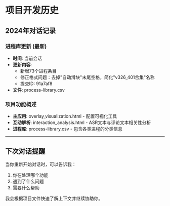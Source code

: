 # 项目开发历史

## 2024年对话记录

### 进程库更新 (最新)
- **时间**: 当前会话
- **更新内容**: 
  - 新增73个进程条目
  - 修正格式问题：去掉"自动滑块"末尾空格，简化"v326_401合集"名称
  - 提交ID: 91a7af8
- **文件**: process-library.csv

### 项目功能概述
- **主应用**: overlay_visualization.html - 配置可视化工具
- **互动解析**: interaction_analysis.html - ASR文本与评论文本相关性分析
- **进程库**: process-library.csv - 包含各类进程的分类信息

---

## 下次对话提醒
当你重新开始对话时，可以告诉我：
1. 你在处理哪个功能
2. 遇到了什么问题
3. 需要什么帮助

我会根据项目文件快速了解上下文并继续协助你。 